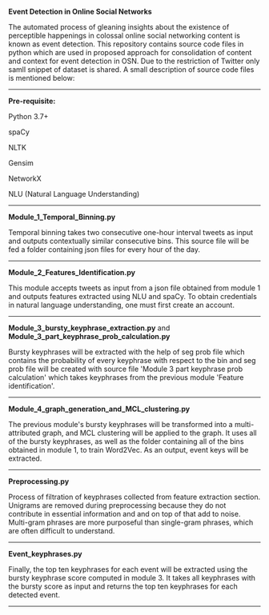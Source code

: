 **Event Detection in Online Social Networks**

The automated process of gleaning insights about the existence of perceptible happenings in colossal online social networking content is known as event detection. This repository contains source code files in python which are used in proposed approach for consolidation of content and context for event detection in OSN. Due to the restriction of Twitter only samll snippet of dataset is shared. A small description of source code files is mentioned below:

------------------------------------------------------------------------------------------------------------------------------------------------------------------------

**Pre-requisite:**

Python 3.7+

spaCy

NLTK

Gensim 

NetworkX 

NLU (Natural Language Understanding)

-----------------------------------------------------------------------------------------------------------------------------------------------------------------------

**Module_1_Temporal_Binning.py**

Temporal binning takes two consecutive one-hour interval tweets as input and outputs contextually similar consecutive bins. This source file will be fed a folder containing json files for every hour of the day.

-----------------------------------------------------------------------------------------------------------------------------------------------------------------------

**Module_2_Features_Identification.py**

This module accepts tweets as input from a json file obtained from module 1 and outputs features extracted using NLU and spaCy. To obtain credentials in natural language understanding, one must first create an account.

-----------------------------------------------------------------------------------------------------------------------------------------------------------------------

**Module_3_bursty_keyphrase_extraction.py** and **Module_3_part_keyphrase_prob_calculation.py**

Bursty keyphrases will be extracted with the help of seg prob file which contains the probability of every keyphrase with respect to the bin and seg prob file will be created with source file 'Module 3 part keyphrase prob calculation' which takes keyphrases from the previous module 'Feature identification'.

-----------------------------------------------------------------------------------------------------------------------------------------------------------------------

**Module_4_graph_generation_and_MCL_clustering.py**

The previous module's bursty keyphrases will be transformed into a multi-attributed graph, and MCL clustering will be applied to the graph.
It uses all of the bursty keyphrases, as well as the folder containing all of the bins obtained in module 1, to train Word2Vec. As an output, event keys will be extracted.

-----------------------------------------------------------------------------------------------------------------------------------------------------------------------

**Preprocessing.py**

Process of filtration of keyphrases collected from feature extraction section. Unigrams are removed during preprocessing because they do not contribute in essential information and and on top of that add to noise. Multi-gram phrases are more purposeful than single-gram phrases, which are often difficult to understand.

-----------------------------------------------------------------------------------------------------------------------------------------------------------------------

**Event_keyphrases.py**

Finally, the top ten keyphrases for each event will be extracted using the bursty keyphrase score computed in module 3. It takes all keyphrases with the bursty score as input and returns the top ten keyphrases for each detected event.

-----------------------------------------------------------------------------------------------------------------------------------------------------------------------
